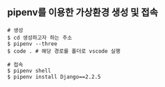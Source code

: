 ## pipenv를 이용한 가상환경 생성 및 접속  
```
# 생성
$ cd 생성하고자 하는 주소
$ pipenv --three
$ code . # 해당 경로를 폴더로 vscode 실행

# 접속
$ pipenv shell
$ pipenv install Django==2.2.5
```  

